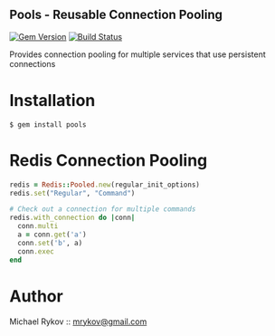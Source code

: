 Pools - Reusable Connection Pooling
-----------------------------------

[![Gem Version](https://badge.fury.io/rb/pools.svg)](https://badge.fury.io/rb/pools)
[![Build Status](https://travis-ci.org/rykov/pools.svg)](https://travis-ci.org/rykov/pools)

Provides connection pooling for multiple services that
use persistent connections

Installation
============

    $ gem install pools


Redis Connection Pooling
========================

```ruby
redis = Redis::Pooled.new(regular_init_options)
redis.set("Regular", "Command")

# Check out a connection for multiple commands
redis.with_connection do |conn|
  conn.multi
  a = conn.get('a')
  conn.set('b', a)
  conn.exec
end
```

Author
=====

Michael Rykov :: mrykov@gmail.com
